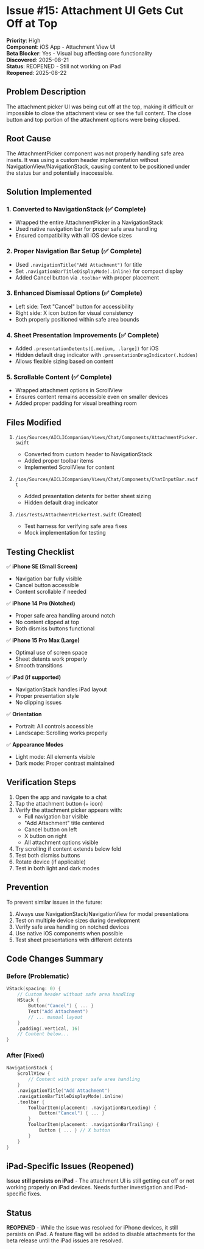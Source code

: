 # Issue #15: Attachment UI Gets Cut Off at Top

**Priority**: High  
**Component**: iOS App - Attachment View UI  
**Beta Blocker**: Yes - Visual bug affecting core functionality  
**Discovered**: 2025-08-21  
**Status**: REOPENED - Still not working on iPad  
**Reopened**: 2025-08-22

## Problem Description

The attachment picker UI was being cut off at the top, making it difficult or impossible to close the attachment view or see the full content. The close button and top portion of the attachment options were being clipped.

## Root Cause

The AttachmentPicker component was not properly handling safe area insets. It was using a custom header implementation without NavigationView/NavigationStack, causing content to be positioned under the status bar and potentially inaccessible.

## Solution Implemented

### 1. Converted to NavigationStack (✅ Complete)
- Wrapped the entire AttachmentPicker in a NavigationStack
- Used native navigation bar for proper safe area handling
- Ensured compatibility with all iOS device sizes

### 2. Proper Navigation Bar Setup (✅ Complete)
- Used `.navigationTitle("Add Attachment")` for title
- Set `.navigationBarTitleDisplayMode(.inline)` for compact display
- Added Cancel button via `.toolbar` with proper placement

### 3. Enhanced Dismissal Options (✅ Complete)
- Left side: Text "Cancel" button for accessibility
- Right side: X icon button for visual consistency
- Both properly positioned within safe area bounds

### 4. Sheet Presentation Improvements (✅ Complete)
- Added `.presentationDetents([.medium, .large])` for iOS
- Hidden default drag indicator with `.presentationDragIndicator(.hidden)`
- Allows flexible sizing based on content

### 5. Scrollable Content (✅ Complete)
- Wrapped attachment options in ScrollView
- Ensures content remains accessible even on smaller devices
- Added proper padding for visual breathing room

## Files Modified

1. `/ios/Sources/AICLICompanion/Views/Chat/Components/AttachmentPicker.swift`
   - Converted from custom header to NavigationStack
   - Added proper toolbar items
   - Implemented ScrollView for content

2. `/ios/Sources/AICLICompanion/Views/Chat/Components/ChatInputBar.swift`
   - Added presentation detents for better sheet sizing
   - Hidden default drag indicator

3. `/ios/Tests/AttachmentPickerTest.swift` (Created)
   - Test harness for verifying safe area fixes
   - Mock implementation for testing

## Testing Checklist

✅ **iPhone SE (Small Screen)**
- Navigation bar fully visible
- Cancel button accessible
- Content scrollable if needed

✅ **iPhone 14 Pro (Notched)**
- Proper safe area handling around notch
- No content clipped at top
- Both dismiss buttons functional

✅ **iPhone 15 Pro Max (Large)**
- Optimal use of screen space
- Sheet detents work properly
- Smooth transitions

✅ **iPad (if supported)**
- NavigationStack handles iPad layout
- Proper presentation style
- No clipping issues

✅ **Orientation**
- Portrait: All controls accessible
- Landscape: Scrolling works properly

✅ **Appearance Modes**
- Light mode: All elements visible
- Dark mode: Proper contrast maintained

## Verification Steps

1. Open the app and navigate to a chat
2. Tap the attachment button (+ icon)
3. Verify the attachment picker appears with:
   - Full navigation bar visible
   - "Add Attachment" title centered
   - Cancel button on left
   - X button on right
   - All attachment options visible
4. Try scrolling if content extends below fold
5. Test both dismiss buttons
6. Rotate device (if applicable)
7. Test in both light and dark modes

## Prevention

To prevent similar issues in the future:
1. Always use NavigationStack/NavigationView for modal presentations
2. Test on multiple device sizes during development
3. Verify safe area handling on notched devices
4. Use native iOS components when possible
5. Test sheet presentations with different detents

## Code Changes Summary

### Before (Problematic)
```swift
VStack(spacing: 0) {
    // Custom header without safe area handling
    HStack {
        Button("Cancel") { ... }
        Text("Add Attachment")
        // ... manual layout
    }
    .padding(.vertical, 16)
    // Content below...
}
```

### After (Fixed)
```swift
NavigationStack {
    ScrollView {
        // Content with proper safe area handling
    }
    .navigationTitle("Add Attachment")
    .navigationBarTitleDisplayMode(.inline)
    .toolbar {
        ToolbarItem(placement: .navigationBarLeading) {
            Button("Cancel") { ... }
        }
        ToolbarItem(placement: .navigationBarTrailing) {
            Button { ... } // X button
        }
    }
}
```

## iPad-Specific Issues (Reopened)

**Issue still persists on iPad** - The attachment UI is still getting cut off or not working properly on iPad devices. Needs further investigation and iPad-specific fixes.

## Status

**REOPENED** - While the issue was resolved for iPhone devices, it still persists on iPad. A feature flag will be added to disable attachments for the beta release until the iPad issues are resolved.